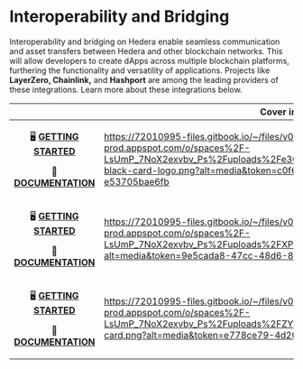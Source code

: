 # Interoperability and Bridging

Interoperability and bridging on Hedera enable seamless communication and asset transfers between Hedera and other blockchain networks. This will allow developers to create dApps across multiple blockchain platforms, furthering the functionality and versatility of applications. Projects like **LayerZero, Chainlink,** and **Hashport** are among the leading providers of these integrations. Learn more about these integrations below.

<table data-card-size="large" data-view="cards"><thead><tr><th align="center"></th><th data-hidden data-card-cover data-type="image">Cover image</th><th data-hidden data-card-target data-type="content-ref"></th></tr></thead><tbody><tr><td align="center"><p>🖥️ <a href="layerzero.md#getting-started-with-layerzero-on-hedera"><strong>GETTING STARTED</strong></a></p><p>🧱 <a href="https://docs.layerzero.network/v2/developers/evm/oapp/overview"><strong>DOCUMENTATION</strong></a></p></td><td><a href="https://72010995-files.gitbook.io/~/files/v0/b/gitbook-x-prod.appspot.com/o/spaces%2F-LsUmP_7NoX2exvbv_Ps%2Fuploads%2Fe3QvmlzMfJobpYMesqoz%2Flayerzero-black-card-logo.png?alt=media&#x26;token=c0f68c6c-94c3-4c37-bc95-e53705bae6fb">https://72010995-files.gitbook.io/~/files/v0/b/gitbook-x-prod.appspot.com/o/spaces%2F-LsUmP_7NoX2exvbv_Ps%2Fuploads%2Fe3QvmlzMfJobpYMesqoz%2Flayerzero-black-card-logo.png?alt=media&#x26;token=c0f68c6c-94c3-4c37-bc95-e53705bae6fb</a></td><td><a href="layerzero.md">layerzero.md</a></td></tr><tr><td align="center"><p>🖥️ <a href="chainlink-ccip.md#getting-started-with-ccip-on-hedera"><strong>GETTING STARTED</strong></a></p><p>🧱 <a href="https://docs.chain.link/ccip"><strong>DOCUMENTATION</strong></a></p></td><td><a href="https://72010995-files.gitbook.io/~/files/v0/b/gitbook-x-prod.appspot.com/o/spaces%2F-LsUmP_7NoX2exvbv_Ps%2Fuploads%2FXPhhOmnecgtPyvLSg9xs%2Fchainlink.png?alt=media&#x26;token=9e5cada8-47cc-48d6-8024-6a4d9819e997">https://72010995-files.gitbook.io/~/files/v0/b/gitbook-x-prod.appspot.com/o/spaces%2F-LsUmP_7NoX2exvbv_Ps%2Fuploads%2FXPhhOmnecgtPyvLSg9xs%2Fchainlink.png?alt=media&#x26;token=9e5cada8-47cc-48d6-8024-6a4d9819e997</a></td><td><a href="chainlink-ccip.md">chainlink-ccip.md</a></td></tr><tr><td align="center"><p>🖥️ <a href="https://www.hashport.network/getting-started/"><strong>GETTING STARTED</strong></a></p><p>🧱 <a href="https://docs.hashport.network/"><strong>DOCUMENTATION</strong></a></p></td><td><a href="https://72010995-files.gitbook.io/~/files/v0/b/gitbook-x-prod.appspot.com/o/spaces%2F-LsUmP_7NoX2exvbv_Ps%2Fuploads%2FZYb1yiRElliksDGDXrO3%2Fhashport-logo-card.png?alt=media&#x26;token=e778ce79-4d20-43ef-a2d5-319af16d4dea">https://72010995-files.gitbook.io/~/files/v0/b/gitbook-x-prod.appspot.com/o/spaces%2F-LsUmP_7NoX2exvbv_Ps%2Fuploads%2FZYb1yiRElliksDGDXrO3%2Fhashport-logo-card.png?alt=media&#x26;token=e778ce79-4d20-43ef-a2d5-319af16d4dea</a></td><td><a href="https://docs.hashport.network/">https://docs.hashport.network/</a></td></tr></tbody></table>
